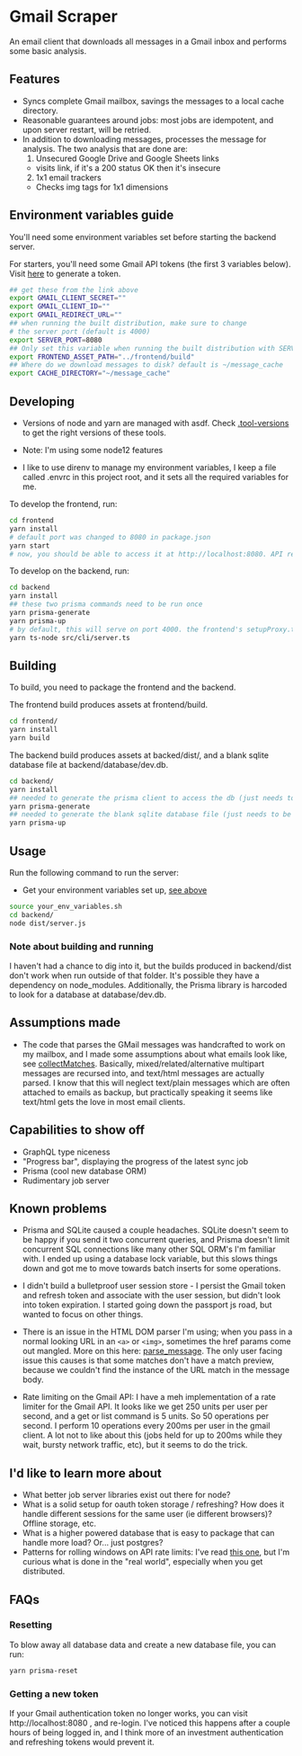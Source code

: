 # Gmail Scraper

An email client that downloads all messages in a Gmail inbox and performs some basic analysis.

## Features

-   Syncs complete Gmail mailbox, savings the messages to a local cache directory.
-   Reasonable guarantees around jobs: most jobs are idempotent, and upon server restart, will be retried.
-   In addition to downloading messages, processes the message for analysis. The two analysis that are done are:
    1.  Unsecured Google Drive and Google Sheets links
    -   visits link, if it's a 200 status OK then it's insecure
    2.  1x1 email trackers
    -   Checks img tags for 1x1 dimensions

## Environment variables guide

You'll need some environment variables set before starting the backend server.

For starters, you'll need some Gmail API tokens (the first 3 variables below). Visit [here](https://developers.google.com/gmail/api/quickstart/nodejs) to generate a token.

```bash
## get these from the link above
export GMAIL_CLIENT_SECRET=""
export GMAIL_CLIENT_ID=""
export GMAIL_REDIRECT_URL=""
## when running the built distribution, make sure to change
# the server port (default is 4000)
export SERVER_PORT=8080
## Only set this variable when running the built distribution with SERVER_PORT=8080
export FRONTEND_ASSET_PATH="../frontend/build"
## Where do we download messages to disk? default is ~/message_cache
export CACHE_DIRECTORY="~/message_cache"
```

## Developing

-   Versions of node and yarn are managed with asdf. Check [.tool-versions](./.tool-versions) to get the right versions of these tools.

-   Note: I'm using some node12 features

-   I like to use direnv to manage my environment variables, I keep a file called .envrc in this project root, and it sets all the required variables for me.

To develop the frontend, run:

```bash
cd frontend
yarn install
# default port was changed to 8080 in package.json
yarn start
# now, you should be able to access it at http://localhost:8080. API requests are redirected via [setupProxy](./frontend/src/setupProxy.ts) to localhost:4000
```

To develop on the backend, run:

```bash
cd backend
yarn install
## these two prisma commands need to be run once
yarn prisma-generate
yarn prisma-up
# by default, this will serve on port 4000. the frontend's setupProxy.ts will redirect requests here.
yarn ts-node src/cli/server.ts
```

## Building

To build, you need to package the frontend and the backend.

The frontend build produces assets at frontend/build.

```bash
cd frontend/
yarn install
yarn build
```

The backend build produces assets at backed/dist/, and a blank sqlite database file at backend/database/dev.db.

```bash
cd backend/
yarn install
## needed to generate the prisma client to access the db (just needs to be called once)
yarn prisma-generate
## needed to generate the blank sqlite database file (just needs to be called once)
yarn prisma-up
```

## Usage

Run the following command to run the server:

-   Get your environment variables set up, [see above](#environment-variables-guide)

```bash
source your_env_variables.sh
cd backend/
node dist/server.js
```

### Note about building and running

I haven't had a chance to dig into it, but the builds produced in backend/dist don't work when run outside of that folder. It's possible they have a dependency on node_modules. Additionally, the Prisma library is harcoded to look for a database at database/dev.db.

## Assumptions made

-   The code that parses the GMail messages was handcrafted to work on my mailbox, and I made some assumptions about what emails look like, see [collectMatches](./backend/src/helpers/utils.ts#L46). Basically, mixed/related/alternative multipart messages are recursed into, and text/html messages are actually parsed. I know that this will neglect text/plain messages which are often attached to emails as backup, but practically speaking it seems like text/html gets the love in most email clients.

## Capabilities to show off

-   GraphQL type niceness
-   "Progress bar", displaying the progress of the latest sync job
-   Prisma (cool new database ORM)
-   Rudimentary job server

## Known problems

-   Prisma and SQLite caused a couple headaches. SQLite doesn't seem to be happy if you send it two concurrent queries, and Prisma doesn't limit concurrent SQL connections like many other SQL ORM's I'm familiar with. I ended up using a database lock variable, but this slows things down and got me to move towards batch inserts for some operations.

-   I didn't build a bulletproof user session store - I persist the Gmail token and refresh token and associate with the user session, but didn't look into token expiration. I started going down the passport js road, but wanted to focus on other things.

-   There is an issue in the HTML DOM parser I'm using; when you pass in a normal looking URL in an `<a>` or `<img>`, sometimes the href params come out mangled. More on this here: [parse_message](./backend/src/cmd/parse_message.ts#26). The only user facing issue this causes is that some matches don't have a match preview, because we couldn't find the instance of the URL match in the message body.

-   Rate limiting on the Gmail API: I have a meh implementation of a rate limiter for the Gmail API. It looks like we get 250 units per user per second, and a get or list command is 5 units. So 50 operations per second. I perform 10 operations every 200ms per user in the gmail client. A lot not to like about this (jobs held for up to 200ms while they wait, bursty network traffic, etc), but it seems to do the trick.

## I'd like to learn more about

-   What better job server libraries exist out there for node?
-   What is a solid setup for oauth token storage / refreshing? How does it handle different sessions for the same user (ie different browsers)? Offline storage, etc.
-   What is a higher powered database that is easy to package that can handle more load? Or... just postgres?
-   Patterns for rolling windows on API rate limits: I've read [this one](https://konghq.com/blog/how-to-design-a-scalable-rate-limiting-algorithm/), but I'm curious what is done in the "real world", especially when you get distributed.

## FAQs

### Resetting

To blow away all database data and create a new database file, you can run:

```bash
yarn prisma-reset
```

### Getting a new token

If your Gmail authentication token no longer works, you can visit http://localhost:8080 , and re-login. I've noticed this happens after a couple hours of being logged in, and I think more of an investment authentication and refreshing tokens would prevent it.
